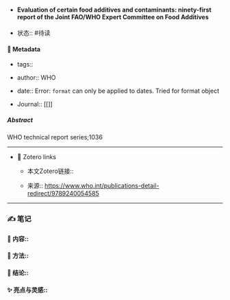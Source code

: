 - #### Evaluation of certain food additives and contaminants: ninety-first report of the Joint FAO/WHO Expert Committee on Food Additives

- 状态:: #待读

#### 🔢 Metadata

  - tags:: 

  - author::  WHO

  - date:: Error: `format` can only be applied to dates. Tried for format object

  - Journal:: [[]]

##### Abstract
WHO technical report series;1036

---
- 🔗 Zotero links 

  - 本文Zotero链接:: 

  - 来源:: https://www.who.int/publications-detail-redirect/9789240054585

---

### ✍️ 笔记

  #### 📖 内容:: 
  
  #### 🧫 方法:: 
  
  #### 💽 结论:: 
  
  #### ✨ 亮点与灵感:: 


